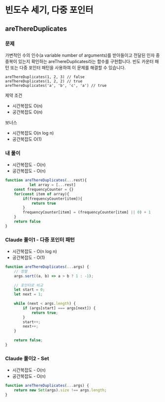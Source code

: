 # 빈도수 세기, 다중 포인터

## areThereDuplicates

### 문제
가변적인 수의 인수(a variable number of arguments)를 받아들이고 전달된 인자 중 중복이 있는지 확인하는 areThereDuplicates라는 함수를 구현합니다.  빈도 카운터 패턴 또는 다중 포인터 패턴을 사용하여 이 문제를 해결할 수 있습니다.
```
areThereDuplicates(1, 2, 3) // false
areThereDuplicates(1, 2, 2) // true 
areThereDuplicates('a', 'b', 'c', 'a') // true 
```
제약 조건
- 시간복잡도  O(n)
- 공간복잡도 O(n)

보너스
- 시간복잡도 O(n log n)
- 공간복잡도 O(1)

### 내 풀이
- 시간복잡도 - O(n)
- 공간복잡도 - O(n)
```javascript
function areThereDuplicates(...rest){
           let array = [...rest]
    const frequencyCounter = {}
    for(const item of array){
        if(frequencyCounter[item]){
            return true
        }
        frequencyCounter[item] = (frequencyCounter[item] || 0) + 1 
    }
    return false
}
```
### Claude 풀이1 - 다중 포인터 패턴
- 시간복잡도 - O(n log n)
- 공간복잡도 - O(1)
```javascript
function areThereDuplicates(...args) {
    // 정렬
    args.sort((a, b) => a > b ? 1 : -1);
    
    // 포인터로 비교
    let start = 0;
    let next = 1;
    
    while (next < args.length) {
        if (args[start] === args[next]) {
            return true;
        }
        start++;
        next++;
    }
    
    return false;
}
```

### Claude 풀이2 - Set
- 시간복잡도 - O(n)
- 공간복잡도 - O(n)
```javascript
function areThereDuplicates(...args) {
    return new Set(args).size !== args.length;
}
```

